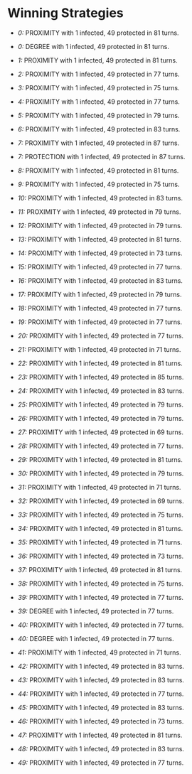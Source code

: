 # Winning Strategies

* _0:_ PROXIMITY with 1 infected, 49 protected in 81 turns.


* _0:_ DEGREE with 1 infected, 49 protected in 81 turns.


* _1:_ PROXIMITY with 1 infected, 49 protected in 81 turns.


* _2:_ PROXIMITY with 1 infected, 49 protected in 77 turns.


* _3:_ PROXIMITY with 1 infected, 49 protected in 75 turns.


* _4:_ PROXIMITY with 1 infected, 49 protected in 77 turns.


* _5:_ PROXIMITY with 1 infected, 49 protected in 79 turns.


* _6:_ PROXIMITY with 1 infected, 49 protected in 83 turns.


* _7:_ PROXIMITY with 1 infected, 49 protected in 87 turns.


* _7:_ PROTECTION with 1 infected, 49 protected in 87 turns.


* _8:_ PROXIMITY with 1 infected, 49 protected in 81 turns.


* _9:_ PROXIMITY with 1 infected, 49 protected in 75 turns.


* _10:_ PROXIMITY with 1 infected, 49 protected in 83 turns.


* _11:_ PROXIMITY with 1 infected, 49 protected in 79 turns.


* _12:_ PROXIMITY with 1 infected, 49 protected in 79 turns.


* _13:_ PROXIMITY with 1 infected, 49 protected in 81 turns.


* _14:_ PROXIMITY with 1 infected, 49 protected in 73 turns.


* _15:_ PROXIMITY with 1 infected, 49 protected in 77 turns.


* _16:_ PROXIMITY with 1 infected, 49 protected in 83 turns.


* _17:_ PROXIMITY with 1 infected, 49 protected in 79 turns.


* _18:_ PROXIMITY with 1 infected, 49 protected in 77 turns.


* _19:_ PROXIMITY with 1 infected, 49 protected in 77 turns.


* _20:_ PROXIMITY with 1 infected, 49 protected in 77 turns.


* _21:_ PROXIMITY with 1 infected, 49 protected in 71 turns.


* _22:_ PROXIMITY with 1 infected, 49 protected in 81 turns.


* _23:_ PROXIMITY with 1 infected, 49 protected in 85 turns.


* _24:_ PROXIMITY with 1 infected, 49 protected in 83 turns.


* _25:_ PROXIMITY with 1 infected, 49 protected in 79 turns.


* _26:_ PROXIMITY with 1 infected, 49 protected in 79 turns.


* _27:_ PROXIMITY with 1 infected, 49 protected in 69 turns.


* _28:_ PROXIMITY with 1 infected, 49 protected in 77 turns.


* _29:_ PROXIMITY with 1 infected, 49 protected in 81 turns.


* _30:_ PROXIMITY with 1 infected, 49 protected in 79 turns.


* _31:_ PROXIMITY with 1 infected, 49 protected in 71 turns.


* _32:_ PROXIMITY with 1 infected, 49 protected in 69 turns.


* _33:_ PROXIMITY with 1 infected, 49 protected in 75 turns.


* _34:_ PROXIMITY with 1 infected, 49 protected in 81 turns.


* _35:_ PROXIMITY with 1 infected, 49 protected in 71 turns.


* _36:_ PROXIMITY with 1 infected, 49 protected in 73 turns.


* _37:_ PROXIMITY with 1 infected, 49 protected in 81 turns.


* _38:_ PROXIMITY with 1 infected, 49 protected in 75 turns.


* _39:_ PROXIMITY with 1 infected, 49 protected in 77 turns.


* _39:_ DEGREE with 1 infected, 49 protected in 77 turns.


* _40:_ PROXIMITY with 1 infected, 49 protected in 77 turns.


* _40:_ DEGREE with 1 infected, 49 protected in 77 turns.


* _41:_ PROXIMITY with 1 infected, 49 protected in 71 turns.


* _42:_ PROXIMITY with 1 infected, 49 protected in 83 turns.


* _43:_ PROXIMITY with 1 infected, 49 protected in 83 turns.


* _44:_ PROXIMITY with 1 infected, 49 protected in 77 turns.


* _45:_ PROXIMITY with 1 infected, 49 protected in 83 turns.


* _46:_ PROXIMITY with 1 infected, 49 protected in 73 turns.


* _47:_ PROXIMITY with 1 infected, 49 protected in 81 turns.


* _48:_ PROXIMITY with 1 infected, 49 protected in 83 turns.


* _49:_ PROXIMITY with 1 infected, 49 protected in 77 turns.


